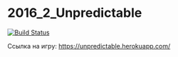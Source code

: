 
# 2016_2_Unpredictable

[![Build Status](https://travis-ci.org/frontend-park-mail-ru/sample.svg?branch=master)](https://travis-ci.org/frontend-park-mail-ru/sample)

Ссылка на игру:
    https://unpredictable.herokuapp.com/
